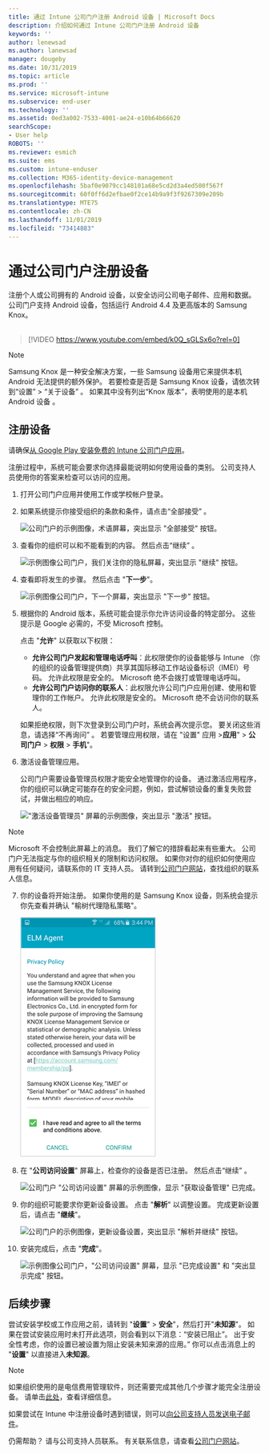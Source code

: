 ```yaml
---
title: 通过 Intune 公司门户注册 Android 设备 | Microsoft Docs
description: 介绍如何通过 Intune 公司门户注册 Android 设备
keywords: ''
author: lenewsad
ms.author: lanewsad
manager: dougeby
ms.date: 10/31/2019
ms.topic: article
ms.prod: ''
ms.service: microsoft-intune
ms.subservice: end-user
ms.technology: ''
ms.assetid: 0ed3a002-7533-4001-ae24-e10b64b66620
searchScope:
- User help
ROBOTS: ''
ms.reviewer: esmich
ms.suite: ems
ms.custom: intune-enduser
ms.collection: M365-identity-device-management
ms.openlocfilehash: 5baf0e9079cc148101a68e5cd2d3a4ed500f567f
ms.sourcegitcommit: 60f0ff6d2efbae0f2ce14b9a9f3f9267309e209b
ms.translationtype: MTE75
ms.contentlocale: zh-CN
ms.lasthandoff: 11/01/2019
ms.locfileid: "73414883"
---
```

# <a name="enroll-your-device-with-company-portal"></a>通过公司门户注册设备  
注册个人或公司拥有的 Android 设备，以安全访问公司电子邮件、应用和数据。 公司门户支持 Android 设备，包括运行 Android 4.4 及更高版本的 Samsung Knox。  
</br>
> [!VIDEO https://www.youtube.com/embed/k0Q_sGLSx6o?rel=0]

> [!NOTE]
> Samsung Knox 是一种安全解决方案，一些 Samsung 设备用它来提供本机 Android 无法提供的额外保护。 若要检查是否是 Samsung Knox 设备，请依次转到“设置” > “关于设备”   。 如果其中没有列出“Knox 版本”，表明使用的是本机 Android 设备  。

## <a name="enroll-device"></a>注册设备  
请确保[从 Google Play 安装免费的 Intune 公司门户应用](https://play.google.com/store/apps/details?id=com.microsoft.windowsintune.companyportal)。 

注册过程中，系统可能会要求你选择最能说明如何使用设备的类别。 公司支持人员使用你的答案来检查可以访问的应用。  

1. 打开公司门户应用并使用工作或学校帐户登录。  

2. 如果系统提示你接受组织的条款和条件，请点击“全部接受”  。  

   ![公司门户的示例图像，术语屏幕，突出显示 "全部接受" 按钮。](./media/accept-terms-1911.png)  


3. 查看你的组织可以和不能看到的内容。 然后点击“继续”  。


    ![示例图像公司门户，我们关注你的隐私屏幕，突出显示 "继续" 按钮。](./media/android-privacy-screen-1911.png)  
4. 查看即将发生的步骤。 然后点击 "**下一步**"。  

    ![示例图像公司门户，下一个屏幕，突出显示 "下一步" 按钮。](./media/android-whats-next-1911.png)  


5. 根据你的 Android 版本，系统可能会提示你允许访问设备的特定部分。 这些提示是 Google 必需的，不受 Microsoft 控制。  

    点击 "**允许**" 以获取以下权限：  
    * **允许公司门户发起和管理电话呼叫**：此权限使你的设备能够与 Intune （你的组织的设备管理提供商）共享其国际移动工作站设备标识（IMEI）号码。 允许此权限是安全的。 Microsoft 绝不会拨打或管理电话呼叫。  
    * **允许公司门户访问你的联系人**：此权限允许公司门户应用创建、使用和管理你的工作帐户。  允许此权限是安全的。 Microsoft 绝不会访问你的联系人。 

    如果拒绝权限，则下次登录到公司门户时，系统会再次提示您。 要关闭这些消息，请选择“不再询问”  。 若要管理应用权限，请在 "设置" 应用 >**应用**" > **公司门户** > **权限** > **手机**"。  

6. 激活设备管理应用。 

    公司门户需要设备管理员权限才能安全地管理你的设备。 通过激活应用程序，你的组织可以确定可能存在的安全问题，例如，尝试解锁设备的重复失败尝试，并做出相应的响应。  

    !["激活设备管理员" 屏幕的示例图像，突出显示 "激活" 按钮。](./media/activate-device-administrator-1911.png)  

> [!NOTE]
> Microsoft 不会控制此屏幕上的消息。 我们了解它的措辞看起来有些重大。 公司门户无法指定与你的组织相关的限制和访问权限。 如果你对你的组织如何使用应用有任何疑问，请联系你的 IT 支持人员。 请转到[公司门户网站](https://go.microsoft.com/fwlink/?linkid=2010980)，查找组织的联系人信息。  


7. 你的设备将开始注册。 如果你使用的是 Samsung Knox 设备，则系统会提示你先查看并确认 "榆树代理隐私策略"。   

    ![注册过程中出现的 Samsung Knox 隐私策略屏幕的示例图像。](./media/and-enroll-7-knox-privacy-policy.png)  

8. 在 "**公司访问设置**" 屏幕上，检查你的设备是否已注册。 然后点击“继续”  。  

    ![公司门户 "公司访问设置" 屏幕的示例图像，显示 "获取设备管理" 已完成。](./media/update-settings-1911.png)  

9. 你的组织可能要求你更新设备设置。 点击 "**解析**" 以调整设置。 完成更新设置后，请点击 "**继续**"。  

   ![公司门户的示例图像，更新设备设置，突出显示 "解析并继续" 按钮。](./media/resolve-settings-1911.png)  

10. 安装完成后，点击 "**完成**"。    

    ![示例图像公司门户，"公司访问设置" 屏幕，显示 "已完成设置" 和 "突出显示完成" 按钮。](./media/android-enrollment-done-1911.png) 

## <a name="next-steps"></a>后续步骤  

尝试安装学校或工作应用之前，请转到 "**设置**" > **安全**"，然后打开"**未知源**"。 如果在尝试安装应用时未打开此选项，则会看到以下消息：“安装已阻止”。 出于安全性考虑，你的设置已被设置为阻止安装未知来源的应用。” 你可以点击消息上的 "**设置**" 以直接进入**未知源**。  

> [!Note]
> 如果组织使用的是电信费用管理软件，则还需要完成其他几个步骤才能完全注册设备。 请单击[此处](enroll-your-device-with-telecom-expense-management-android.md)，查看详细信息。

如果尝试在 Intune 中注册设备时遇到错误，则可以[向公司支持人员发送电子邮件](send-logs-to-your-it-admin-by-email-android.md)。  

仍需帮助？ 请与公司支持人员联系。 有关联系信息，请查看[公司门户网站](https://go.microsoft.com/fwlink/?linkid=2010980)。  